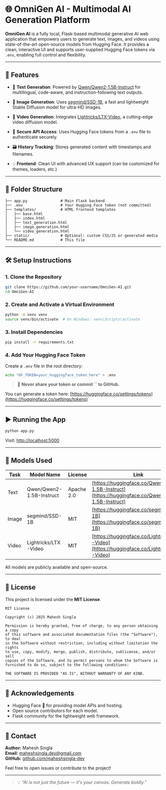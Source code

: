 # 🌐 OmniGen AI - Multimodal AI Generation Platform

**OmniGen AI** is a fully local, Flask-based multimodal generative AI web application that empowers users to generate text, images, and videos using state-of-the-art open-source models from Hugging Face. It provides a clean, interactive UI and supports user-supplied Hugging Face tokens via `.env`, enabling full control and flexibility.

---

## 🚀 Features

- 🧠 **Text Generation**: Powered by [Qwen/Qwen2-1.5B-Instruct](https://huggingface.co/Qwen/Qwen2-1.5B-Instruct) for multilingual, code-aware, and instruction-following text outputs.

- 🎨 **Image Generation**: Uses [segmind/SSD-1B](https://huggingface.co/segmind/SSD-1B), a fast and lightweight Stable Diffusion model for ultra-HD images.

- 🎥 **Video Generation**: Integrates [Lightricks/LTX-Video](https://huggingface.co/Lightricks/LTX-Video), a cutting-edge video diffusion model.

- 🔐 **Secure API Access**: Uses Hugging Face tokens from a `.env` file to authenticate securely.
- 🗃️ **History Tracking**: Stores generated content with timestamps and filenames.
- 💡 **Frontend**: Clean UI with advanced UX support (can be customized for themes, loaders, etc.)

---

## 📂 Folder Structure

```
├── app.py               # Main Flask backend
├── .env                 # Your Hugging Face token (not committed)
├── templates/           # HTML frontend templates
│   ├── base.html
│   ├── index.html
│   ├── text_generation.html
│   ├── image_generation.html
│   └── video_generation.html
├── static/              # Optional: custom CSS/JS or generated media
└── README.md            # This file
```

---

## 🛠️ Setup Instructions

### 1. Clone the Repository

```bash
git clone https://github.com/your-username/OmniGen-AI.git
cd OmniGen-AI
```

### 2. Create and Activate a Virtual Environment

```bash
python -m venv venv
source venv/bin/activate  # On Windows: venv\Scripts\activate
```

### 3. Install Dependencies

```bash
pip install -r requirements.txt
```

### 4. Add Your Hugging Face Token

Create a `.env` file in the root directory:

```bash
echo "HF_TOKEN=your_huggingface_token_here" > .env
```

> 🔐 **Never share your token or commit ****\`\`**** to GitHub.**

You can generate a token here: [https://huggingface.co/settings/tokens](https://huggingface.co/settings/tokens)

---

## ▶️ Running the App

```bash
python app.py
```

Visit: [http://localhost:5000](http://localhost:5000)

---

## 🤖 Models Used

| Task  | Model Name               | License    | Link                                                                                               |
| ----- | ------------------------ | ---------- | -------------------------------------------------------------------------------------------------- |
| Text  | Qwen/Qwen2-1.5B-Instruct | Apache 2.0 | [https://huggingface.co/Qwen/Qwen2-1.5B-Instruct](https://huggingface.co/Qwen/Qwen2-1.5B-Instruct) |
| Image | segmind/SSD-1B           | MIT        | [https://huggingface.co/segmind/SSD-1B](https://huggingface.co/segmind/SSD-1B)                     |
| Video | Lightricks/LTX-Video     | MIT        | [https://huggingface.co/Lightricks/LTX-Video](https://huggingface.co/Lightricks/LTX-Video)         |

All models are publicly available and open-source.

---

## 📜 License

This project is licensed under the **MIT License**.

```
MIT License

Copyright (c) 2025 Mahesh Singla

Permission is hereby granted, free of charge, to any person obtaining a copy
of this software and associated documentation files (the "Software"), to deal
in the Software without restriction, including without limitation the rights
to use, copy, modify, merge, publish, distribute, sublicense, and/or sell
copies of the Software, and to permit persons to whom the Software is
furnished to do so, subject to the following conditions:

THE SOFTWARE IS PROVIDED "AS IS", WITHOUT WARRANTY OF ANY KIND.
```

---

## 🙌 Acknowledgements

- Hugging Face 🤗 for providing model APIs and hosting.
- Open source contributors for each model.
- Flask community for the lightweight web framework.

---

## 📧 Contact

**Author:** Mahesh Singla\
**Email:** [maheshsingla.dev@gmail.com](mailto\:ssingla2004@gmail.com)\
**GitHub:** [github.com/maheshsingla-dev](https://github.com/Mahesh4037)

Feel free to open issues or contribute to the project!

---

> 💡 *“AI is not just the future — it's your canvas. Generate boldly.”*

